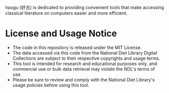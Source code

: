 haogu (好古) is dedicated to providing convenient tools that make accessing classical literature on computers easier and more efficient.

# License and Usage Notice

- The code in this repository is released under the MIT License.
- The data accessed via this code from the National Diet Library Digital Collections are subject to their respective copyrights and usage terms.
- This tool is intended for research and educational purposes only, and commercial use or bulk data retrieval may violate the NDL's terms of use.
- Please be sure to review and comply with the National Diet Library's usage policies before using this tool.
